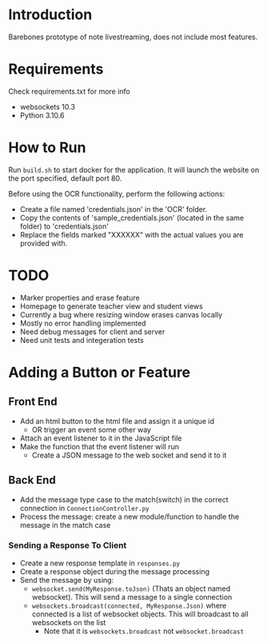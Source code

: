 # Introduction
Barebones prototype of note livestreaming, does not include most features.

# Requirements
Check requirements.txt for more info

* websockets 10.3
* Python 3.10.6

# How to Run
Run ```build.sh``` to start docker for the application. It will launch the website on the port specified, default port 80.

Before using the OCR functionality, perform the following actions:
* Create a file named 'credentials.json' in the 'OCR' folder.
* Copy the contents of 'sample_credentials.json' (located in the same folder) to 'credentials.json'
* Replace the fields marked "XXXXXX" with the actual values you are provided with. 

# TODO

* Marker properties and erase feature
* Homepage to generate teacher view and student views
* Currently a bug where resizing window erases canvas locally
* Mostly no error handling implemented
* Need debug messages for client and server
* Need unit tests and integeration tests

# Adding a Button or Feature

## Front End
* Add an html button to the html file and assign it a unique id 
    * OR trigger an event some other way
* Attach an event listener to it in the JavaScript file
* Make the function that the event listener will run
    * Create a JSON message to the web socket and send it to it

## Back End
* Add the message type case to the match(switch) in the correct connection in ```ConnectionController.py```
* Process the message: create a new module/function to handle the message in the match case

### Sending a Response To Client
* Create a new response template in ```responses.py```
* Create a response object during the message processing
* Send the message by using: 
    * ```websocket.send(MyResponse.toJson)``` (Thats an object named websocket). This will send a message to a single connection
    * ```websockets.broadcast(connected, MyResponse.Json)``` where connected is a list of websocket objects. This will broadcast to all websockets on the list
        * Note that it is ```websockets.broadcast``` not ```websocket.broadcast```